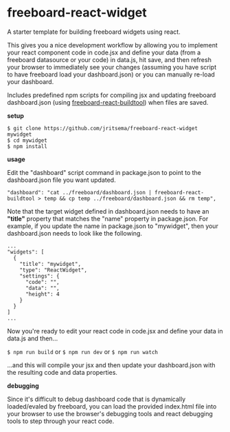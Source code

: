 freeboard-react-widget
=======================

A starter template for building freeboard widgets using react.

This gives you a nice development workflow by allowing you to implement your react component code in code.jsx and define your data (from a freeboard datasource or your code) in data.js, hit save, and then refresh your browser to immediately see your changes (assuming you have script to have freeboard load your dashboard.json) or you can manually re-load your dashboard.

Includes predefined npm scripts for compiling jsx and updating freeboard dashboard.json (using [freeboard-react-buildtool](https://github.com/jritsema/freeboard-react-buildtool)) when files are saved.

**setup**

```
$ git clone https://github.com/jritsema/freeboard-react-widget mywidget
$ cd mywidget
$ npm install
```

**usage**

Edit the "dashboard" script command in package.json to point to the dashboard.json file you want updated.  

```
"dashboard": "cat ../freeboard/dashboard.json | freeboard-react-buildtool > temp && cp temp ../freeboard/dashboard.json && rm temp",
```

Note that the target widget defined in dashboard.json needs to have an **"title"** property that matches the "name" property in package.json.  For example, if you update the name in package.json to "mywidget", then your dashboard.json needs to look like the following.

```
...
"widgets": [
  {
    "title": "mywidget",
    "type": "ReactWidget",
    "settings": {
      "code": "",
      "data": "",
      "height": 4
    }
  }
]
...
```

Now you're ready to edit your react code in code.jsx and define your data in data.js and then...

`$ npm run build` or `$ npm run dev` or `$ npm run watch`

...and this will compile your jsx and then update your dashboard.json with the resulting code and data properties.


**debugging**

Since it's difficult to debug dashboard code that is dynamically loaded/evaled by freeboard, you can load the provided index.html file into your browser to use the browser's debugging tools and react debugging tools to step through your react code.

